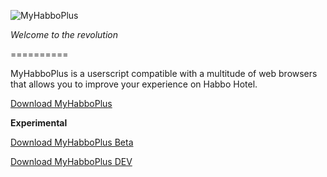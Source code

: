 ![MyHabboPlus](http://myhabboplus.com/assets/images/system/MyHabboPlus_logo_b.png)

*Welcome to the revolution*

==========

MyHabboPlus is a userscript compatible with a multitude of web browsers that allows you to improve your experience on Habbo Hotel.

[Download MyHabboPlus](https://raw.githubusercontent.com/MyHabboPlus/userscript/release/MyHabboPlus.user.js)

**Experimental**

[Download MyHabboPlus Beta](https://raw.githubusercontent.com/MyHabboPlus/userscript/beta/MyHabboPlus.user.js)

[Download MyHabboPlus DEV](https://raw.githubusercontent.com/MyHabboPlus/userscript/dev/MyHabboPlus.user.js)